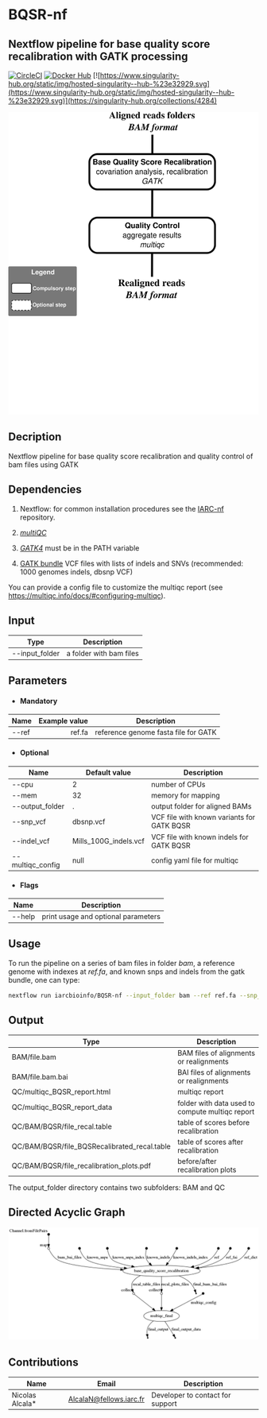# BQSR-nf

## Nextflow pipeline for base quality score recalibration with GATK processing
[![CircleCI](https://circleci.com/gh/IARCbioinfo/BQSR-nf/tree/master.svg?style=svg)](https://circleci.com/gh/IARCbioinfo/BQSR-nf/tree/master)
[![Docker Hub](https://img.shields.io/badge/docker-ready-blue.svg)](https://hub.docker.com/r/iarcbioinfo/bqsr-nf/)
[![https://www.singularity-hub.org/static/img/hosted-singularity--hub-%23e32929.svg](https://www.singularity-hub.org/static/img/hosted-singularity--hub-%23e32929.svg)](https://singularity-hub.org/collections/4284)

![Workflow representation](BQSR-nf.png?raw=true "Scheme of BQSR Workflow")


## Decription

Nextflow pipeline for base quality score recalibration and quality control of bam files using GATK

## Dependencies

1. Nextflow: for common installation procedures see the [IARC-nf](https://github.com/IARCbioinfo/IARC-nf) repository.

2. [*multiQC*](http://multiqc.info/docs/)
3. [*GATK4*](https://software.broadinstitute.org/gatk/guide/quickstart) must be in the PATH variable
4. [GATK bundle](https://software.broadinstitute.org/gatk/download/bundle) VCF files with lists of indels and SNVs (recommended: 1000 genomes indels, dbsnp VCF)

You can provide a config file to customize the multiqc report (see https://multiqc.info/docs/#configuring-multiqc).

## Input 
 | Type      | Description     |
  |-----------|---------------|
  |--input_folder    | a folder with bam files |
 

## Parameters

* #### Mandatory
| Name | Example value | Description |
|-----------|--------------:|-------------| 
|--ref |    ref.fa | reference genome fasta file for GATK |

* #### Optional

| Name | Default value | Description |
|-----------|--------------|-------------| 
|--cpu          | 2 | number of CPUs |
|--mem         | 32 | memory for mapping|
|--output_folder   | . | output folder for aligned BAMs|
|--snp_vcf |  dbsnp.vcf | VCF file with known variants for GATK BQSR |
|--indel_vcf |  Mills_100G_indels.vcf | VCF file with known indels for GATK BQSR |
|--multiqc_config   |  null | config yaml file for multiqc | 

* #### Flags

| Name  | Description |
|-----------|-------------| 
|--help | print usage and optional parameters |

## Usage
To run the pipeline on a series of bam files in folder *bam*, a reference genome with indexes at *ref.fa*, and known snps and indels from the gatk bundle, one can type:
```bash
nextflow run iarcbioinfo/BQSR-nf --input_folder bam --ref ref.fa --snp_vcf GATK_bundle/dbsnp_146.hg38.vcf.gz --indel_vcf GATK_bundle/Mills_and_1000G_gold_standard.indels.hg38.vcf.gz
``` 

## Output 
  | Type      | Description     |
  |-----------|---------------|
  | BAM/file.bam    | BAM files of alignments or realignments |
  | BAM/file.bam.bai    | BAI files of alignments or realignments |
  | QC/multiqc_BQSR_report.html      |     multiqc report  | 
  | QC/multiqc_BQSR_report_data      |  folder with data used to compute multiqc report |
  | QC/BAM/BQSR/file_recal.table | table of scores before recalibration   |
  | QC/BAM/BQSR/file_BQSRecalibrated_recal.table   | table of scores after recalibration |
  | QC/BAM/BQSR/file_recalibration_plots.pdf   |  before/after recalibration plots   |
          
The output_folder directory contains two subfolders: BAM and QC

## Directed Acyclic Graph

[![DAG BQSR](dag_bqsr.png)](http://htmlpreview.github.io/?https://github.com/IARCbioinfo/BQSR-nf/blob/master/dag_STAR_bqsr.html)

## Contributions

  | Name      | Email | Description     |
  |-----------|---------------|-----------------| 
  | Nicolas Alcala*    | AlcalaN@fellows.iarc.fr    | Developer to contact for support |

